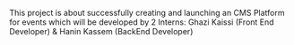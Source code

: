 This project is about successfully creating and launching an CMS Platform for events which will be developed by 2 Interns: Ghazi Kaissi (Front End Developer) & Hanin Kassem (BackEnd Developer)
